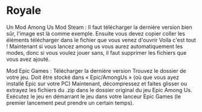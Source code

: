 # Royale
Un Mod Among Us
Mod Steam : 
Il faut télécharger la dernière version bien sûr, l'image est là comme exemple. Ensuite vous devez copier coller les éléments télécharger dans le fichier que vous venez d'ouvrir
Voila c'est tout ! Maintenant si vous lancez among us vous aurez automatiquement les modes, donc si vous voulez jouer sans, il faut supprimer les fichiers que vous avez ajouté.

Mod Epic Games : Télécharger la dernière version
Trouvez le dossier de votre jeu. Doit être stocké dans « Epic/AmongUs » (où que vous ayez installé Epic sur votre PC)
Maintenant, décompressez et faites glisser ou extrayez les fichiers du .zip dans le dossier original du jeu Epic Among Us.
Exécutez le jeu en démarrant le jeu dans votre lanceur Epic Games (le premier lancement peut prendre un certain temps). 
